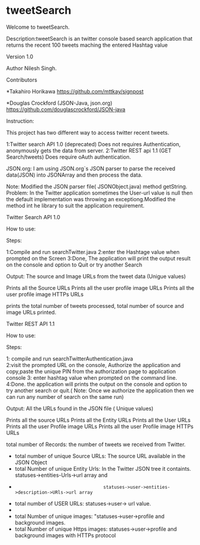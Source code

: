 tweetSearch
===========

Welcome to tweetSearch. 

Description:tweetSearch is an twitter console based search application that returns the recent 100 tweets maching the entered Hashtag value
 
Version 1.0

Author Nilesh Singh.

Contributors

*Takahiro Horikawa <https://github.com/mttkay/signpost>

*Douglas Crockford (JSON-Java, json.org) <https://github.com/douglascrockford/JSON-java>


Instruction:

This project has two different way to access twitter recent tweets.

1:Twitter search API 1.0 (deprecated) Does not requires Authentication, anonymously gets the data from server.
2:Twitter REST api 1.1 (GET Search/tweets) Does require oAuth authentication.


JSON.org: I am using JSON.org`s JSON parser to parse the received data(JSON) into JSONArray and then process the data.

Note: Modified the JSON parser file( JSONObject.java) method getString. 
      Problem: In the Twitter application sometimes the User-url value is null then the default implementation was throwing an exceptiong.Modified the method int he library to suit the application requirement.
 
 
Twitter Search API 1.0
 
How to use:

Steps:
 
 1:Compile and run searchTwitter.java
 2:enter the Hashtage value when prompted on the Screen
 3:Done, The application will print the output result on the console and option to Quit or try another Search
 
 Output: The source and Image URLs from the tweet data (Unigue values)
 
 Prints all the Source URLs
 Prints all the user profile image URLs
 Prints all the user profile image HTTPs URLs
 
 
 prints the total number of tweets processed, total number of source and image URLs printed.
 
 
 
 
 
 
Twitter REST API 1.1  

 How to use:

 Steps:

 1: compile and run searchTwitterAuthentication.java  
 2:visit the prompted URL on the console, Authorize the application and copy,paste the unique PIN from the authorization page to application console
 3: enter hashtag value when prompted on the command line.
 4:Done. the application will prints the output on the console and option to try another search or quit.( Note: Once we authorize the application then we can run any number of search on the same run)

 Output: All the URLs found in the JSON file ( Unique values)

 Prints all the source URLs
 Prints all the Entity URLs
 Prints all the User URLs
 Prints all the user Profile image URLs
 Prints all the user Profile image HTTPs URLs


 total number of Records: the number of tweets we received from Twitter.
 *  total number of unique Source URLs: The source URL available in the JSON Object
 *	total Number of unique Entity Urls: In the Twitter JSON tree it containts. statuses->entities-Urls->url array and 
 *		         						statuses->user->entities->description->URls->url array 
 *	total number of USER URLs: statuses->user-> url value.
 *	
 *	total Number of unique images: "statuses->user->profile and background images.
 *	total Number of unique Https images: statuses->user->profile and background images with HTTPs protocol
 


